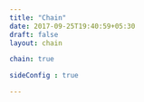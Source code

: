 ```yaml
---
title: "Chain"
date: 2017-09-25T19:40:59+05:30
draft: false
layout: chain

chain: true

sideConfig : true

---
```


